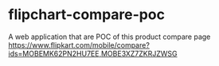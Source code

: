 # flipchart-compare-poc
A web application that are POC of this product compare page https://www.flipkart.com/mobile/compare?ids=MOBEMK62PN2HU7EE,MOBE3XZ7ZKRJZWSG
